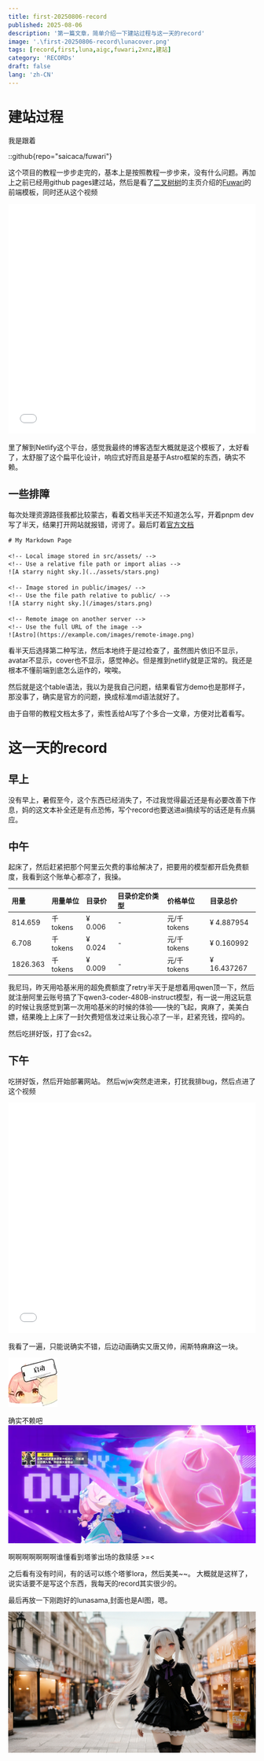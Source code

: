 ```yaml
---
title: first-20250806-record
published: 2025-08-06
description: '第一篇文章，简单介绍一下建站过程与这一天的record'
image: '.\first-20250806-record\lunacover.png'
tags: [record,first,luna,aigc,fuwari,2xnz,建站]
category: 'RECORDs'
draft: false 
lang: 'zh-CN'
---
```


# 建站过程
我是跟着

::github{repo="saicaca/fuwari"}

这个项目的教程一步步走完的，基本上是按照教程一步步来，没有什么问题。再加上之前已经用github pages建过站，然后是看了[二叉树树](https://2x.nz/)的主页介绍的[Fuwari](https://github.com/saicaca/fuwari)的前端模板，同时还从这个视频

<iframe width="100%" height="468" src="//player.bilibili.com/player.html?bvid=BV1V7uYzpE1w&p=1" scrolling="no" border="0" frameborder="no" framespacing="0" allowfullscreen="true"> </iframe>

里了解到Netlify这个平台，感觉我最终的博客选型大概就是这个模板了，太好看了，太舒服了这个扁平化设计，响应式好而且是基于Astro框架的东西，确实不赖。

## 一些排障

每次处理资源路径我都比较蒙古，看着文档半天还不知道怎么写，开着pnpm dev写了半天，结果打开网站就报错，谔谔了。最后盯着[官方文档](https://docs.astro.build/en/guides/images/#images-in-markdown-files)

```
# My Markdown Page

<!-- Local image stored in src/assets/ -->
<!-- Use a relative file path or import alias -->
![A starry night sky.](../assets/stars.png)

<!-- Image stored in public/images/ -->
<!-- Use the file path relative to public/ -->
![A starry night sky.](/images/stars.png)

<!-- Remote image on another server -->
<!-- Use the full URL of the image -->
![Astro](https://example.com/images/remote-image.png)
```
看半天后选择第二种写法，然后本地终于是过检查了，虽然图片依旧不显示，avatar不显示，cover也不显示，感觉神必。但是推到netlify就是正常的。我还是根本不懂前端到底怎么运作的，唉唉。

然后就是这个table语法，我以为是我自己问题，结果看官方demo也是那样子，那没事了，确实是官方的问题，换成标准md语法就好了。

由于自带的教程文档太多了，索性丢给AI写了个多合一文章，方便对比着看写。

# 这一天的record

## 早上
没有早上，暑假至今，这个东西已经消失了，不过我觉得最近还是有必要改善下作息，妈的这文本补全还是有点恐怖，写个record也要送进ai搞续写的话还是有点膈应。

## 中午
起床了，然后赶紧把那个阿里云欠费的事给解决了，把要用的模型都开启免费额度，我看到这个账单心都凉了，我操。

| 用量  | 用量单位 | 目录价  | 目录价定价类型 | 价格单位   | 目录总价   |
| :------- | :------- | :------ | :------------- | :--------- | :--------- |
| 814.659  | 千tokens | ¥ 0.006 | -              | 元/千tokens | ¥ 4.887954 |
| 6.708    | 千tokens | ¥ 0.024 | -              | 元/千tokens | ¥ 0.160992 |
| 1826.363 | 千tokens | ¥ 0.009 | -              | 元/千tokens | ¥ 16.437267 |

我尼玛，昨天用哈基米用的超免费额度了retry半天于是想着用qwen顶一下，然后就注册阿里云账号搞了下qwen3-coder-480B-instruct模型，有一说一用这玩意的时候让我感觉到第一次用哈基米的时候的体验——快的飞起，爽麻了，美美白嫖，结果晚上上床了一封欠费短信发过来让我心凉了一半，赶紧充钱，捏吗的。

然后吃拼好饭，打了会cs2。

## 下午

吃拼好饭，然后开始部署网站。
然后wjw突然走进来，打扰我排bug，然后点进了这个视频

<iframe width="100%" height="468" src="//player.bilibili.com/player.html?bvid=BV1zQhjz6EsR&p=1" scrolling="no" border="0" frameborder="no" framespacing="0" allowfullscreen="true"> </iframe>

我看了一遍，只能说确实不错，后边动画确实又唐又帅，闹斯特麻麻这一块。

![塔爹启动](.\first-20250806-record\tadieqidong.png)

确实不赖吧
![塔爹登场](.\first-20250806-record\tadiedengchang.png)

啊啊啊啊啊啊啊谁懂看到塔爹出场的救赎感 >=<

之后看有没有时间，有的话可以练个塔爹lora，然后美美~~。
大概就是这样了，说实话要不是写这个东西，我每天的record其实很少的。

最后再放一下刚跑好的lunasama,封面也是AI图，嗯。

![luna好看捏，虽然跑的不咋地](.\first-20250806-record\lunasama.png)
